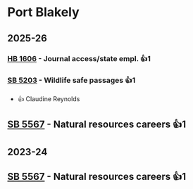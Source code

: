 # Port Blakely
## 2025-26

### [HB 1606](/bill/2025-26/hb/1606/) - Journal access/state empl. 👍1  

### [SB 5203](/bill/2025-26/sb/5203/) - Wildlife safe passages 👍1  
* 👍 Claudine Reynolds

## [SB 5567](/bill/2025-26/sb/5567/) - Natural resources careers 👍1  

## 2023-24

## [SB 5567](/bill/2023-24/sb/5567/) - Natural resources careers 👍1  
